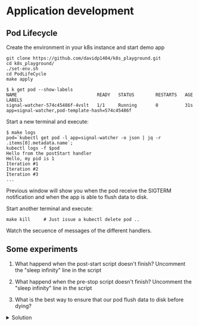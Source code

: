 # Application development
## Pod Lifecycle

Create the environment in your k8s instance and start demo app
```
git clone https://github.com/davidp1404/k8s_playground.git
cd k8s_playground/
./set-env.sh
cd PodLifeCycle
make apply

$ k get pod --show-labels 
NAME                              READY   STATUS        RESTARTS   AGE   LABELS
signal-watcher-574c45486f-4vslt   1/1     Running       0          31s   app=signal-watcher,pod-template-hash=574c45486f
```
Start a new terminal and execute:
```
$ make logs
pod=`kubectl get pod -l app=signal-watcher -o json | jq -r .items[0].metadata.name`;
kubectl logs -f $pod
Hello from the postStart handler
Hello, my pid is 1
Iteration #1
Iteration #2
Iteration #3
...
```
Previous window will show you when the pod receive the SIGTERM notification and when the app is able to flush data to disk.

Start another terminal and execute:
```
make kill     # Just issue a kubectl delete pod ..
```
Watch the secuence of messages of the different handlers.

## Some experiments

1. What happend when the post-start script doesn't finish?
Uncomment the "sleep infinity" line in the script

2. What happend when the pre-stop script doesn't finish?
Uncomment the "sleep infinity" line in the script

3. What is the best way to ensure that our pod flush data to disk before dying?




<details close>
<summary> Solution</summary>
<br>

## Key points to highlight:
- If you don't set the readiness probe, the kubelet assumes that the app is ready to receive traffic as soon as the container starts.
- If the container takes 10 secons to start, all the requests to it will fail for those 10 seconds. 
- If the application reaches an unrecoverable error, you should let it crash quickly. A common best-practice if is to implement a full health check in your app returning an error code that tells k8s (kubelet) the container/pod is dead. If your app is vulnerable to deadlocks implements watchdog functions.
- Readiness probes delay setting conditions conditions to insertion of the pod in the service (endpoints join the pieces), but does nothing after it is added.
- Liveness probles monitor and restart pods along all its live.
- You must understand the [pod lifecycle](https://kubernetes.io/docs/concepts/workloads/pods/pod-lifecycle/) to tune properly your app for minimal downtime. There are not single value definition that fits all cases.